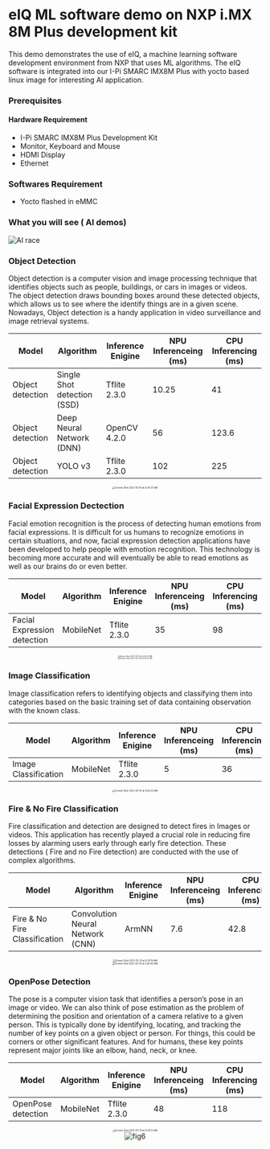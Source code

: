 <div class = "bullets">

# eIQ ML software demo on NXP i.MX 8M Plus development kit

This demo demonstrates the use of eIQ, a machine learning software development environment from NXP that uses ML algorithms. The eIQ software is integrated into our I-Pi SMARC IMX8M Plus with yocto based linux image for interesting AI application.

### Prerequisites

#### Hardware Requirement

* I-Pi SMARC IMX8M Plus Development Kit
* Monitor, Keyboard and Mouse
* HDMI Display
* Ethernet

### Softwares Requirement
* Yocto flashed in eMMC

### What you will see ( AI demos)


<img src="eIQMLsoftwareDemo/fig1.png" alt="AI race" style="zoom: 100%;" />


### Object Detection 

Object detection is a computer vision and image processing technique that identifies objects such as people, buildings, or cars in images or videos. The object detection draws bounding boxes around these detected objects, which allows us to see where the identify things are in a given scene. Nowadays, Object detection is a handy application in video surveillance and image retrieval systems.

<center>

| Model       | Algorithm      | Inference Enigine | NPU Inferenceing (ms) | CPU Inferencing (ms)|
| --------------- |----------------------- |------------------------- |------------------------ |-------------------------- |
| Object detection        | Single Shot detection (SSD)  | Tflite 2.3.0 | 10.25 |41 |
| Object detection | Deep Neural Network (DNN) | OpenCV 4.2.0      | 56 | 123.6 |
| Object detection | YOLO v3 | Tflite 2.3.0 | 102 | 225 |

</center>

<center>
<img src="eIQMLsoftwareDemo/Screen Shot 2021-05-10 at 9.24.25 AM.png" alt="Screen Shot 2021-05-10 at 9.24.25 AM" style="zoom: 33%;" />


</center>

### Facial Expression Dectection

Facial emotion recognition is the process of detecting human emotions from facial expressions. It is difficult for us humans to recognize emotions in certain situations, and now,  facial expression detection applications have been developed to help people with emotion recognition. This technology is becoming more accurate and will eventually be able to read emotions as well as our brains do or even better. 


<center>

| Model                       | Algorithm | Inference Enigine | NPU Inferenceing (ms) | CPU Inferencing (ms) |
| --------------------------- | --------- | ----------------- | --------------------- | -------------------- |
| Facial Expression detection | MobileNet | Tflite 2.3.0      | 35                    | 98                   |

</center>

<center>

<img src="eIQMLsoftwareDemo/Screen Shot 2021-05-10 at 9.25.25 AM.png" alt="Screen Shot 2021-05-10 at 9.25.25 AM" style="zoom:25%;" />

</center>

<center>
<img src="eIQMLsoftwareDemo/Screen Shot 2021-05-10 at 9.25.57 AM.png" alt="Screen Shot 2021-05-10 at 9.25.57 AM" style="zoom:25%;" />


</center>


### Image Classification

Image classification refers to identifying objects and classifying them into categories based on the basic training set of data containing observation with the known class.
<center>

| Model                | Algorithm | Inference Enigine | NPU Inferenceing (ms) | CPU Inferencing (ms) |
| -------------------- | --------- | ----------------- | --------------------- | -------------------- |
| Image Classification | MobileNet | Tflite 2.3.0      | 5                     | 36                   |

</center>

<center>

<img src="eIQMLsoftwareDemo/Screen Shot 2021-05-10 at 9.30.33 AM.png" alt="Screen Shot 2021-05-10 at 9.30.33 AM" style="zoom: 33%;" />

</center>

### Fire & No Fire Classification

Fire classification and detection are designed to detect fires in Images or videos. This application has recently played a crucial role in reducing fire losses by alarming users early through early fire detection. These detections ( Fire and no Fire detection) are conducted with the use of complex algorithms.

<center>

| Model                         | Algorithm                        | Inference Enigine | NPU Inferenceing (ms) | CPU Inferencing (ms) |
| ----------------------------- | -------------------------------- | ----------------- | --------------------- | -------------------- |
| Fire & No Fire Classification | Convolution Neural Network (CNN) | ArmNN             | 7.6                   | 42.8                 |

</center>

<center>

<img src="eIQMLsoftwareDemo/Screen Shot 2021-05-10 at 9.26.19 AM.png" alt="Screen Shot 2021-05-10 at 9.26.19 AM" style="zoom: 33%;" />

</center>

<center>

<img src="eIQMLsoftwareDemo/Screen Shot 2021-05-10 at 9.26.40 AM.png" alt="Screen Shot 2021-05-10 at 9.26.40 AM" style="zoom: 33%;" />

</center>

### OpenPose Detection

The pose is a computer vision task that identifies a person’s pose in an image or video. We can also think of pose estimation as the problem of determining the position and orientation of a camera relative to a given person. This is typically done by identifying, locating, and tracking the number of key points on a given object or person. For things, this could be corners or other significant features. And for humans, these key points represent major joints like an elbow, hand, neck, or knee.

<center>

| Model              | Algorithm | Inference Enigine | NPU Inferenceing (ms) | CPU Inferencing (ms) |
| ------------------ | --------- | ----------------- | --------------------- | -------------------- |
| OpenPose detection | MobileNet | Tflite 2.3.0      | 48                    | 118                  |

</center>

<center>
<img src="eIQMLsoftwareDemo/Screen Shot 2021-05-10 at 9.29.13 AM.png" alt="Screen Shot 2021-05-10 at 9.29.13 AM" style="zoom: 33%;" />



<center>
<img src="eIQMLsoftwareDemo/fig6.PNG" alt="fig6"  />
</center>



</div>